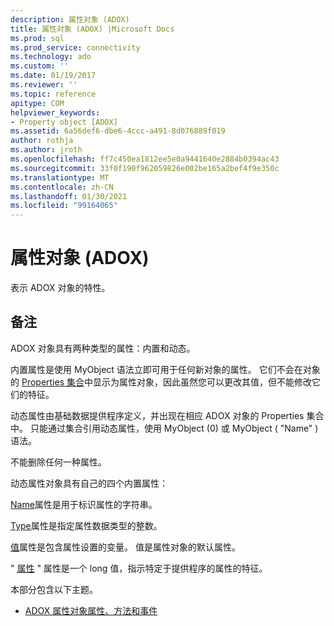 ```yaml
---
description: 属性对象 (ADOX)
title: 属性对象 (ADOX) |Microsoft Docs
ms.prod: sql
ms.prod_service: connectivity
ms.technology: ado
ms.custom: ''
ms.date: 01/19/2017
ms.reviewer: ''
ms.topic: reference
apitype: COM
helpviewer_keywords:
- Property object [ADOX]
ms.assetid: 6a56def6-dbe6-4ccc-a491-8d076889f019
author: rothja
ms.author: jroth
ms.openlocfilehash: ff7c450ea1812ee5e0a9441640e2884b0394ac43
ms.sourcegitcommit: 33f0f190f962059826e002be165a2bef4f9e350c
ms.translationtype: MT
ms.contentlocale: zh-CN
ms.lasthandoff: 01/30/2021
ms.locfileid: "99164065"
---
```

# <a name="property-object-adox"></a>属性对象 (ADOX)
表示 ADOX 对象的特性。  
  
## <a name="remarks"></a>备注  
 ADOX 对象具有两种类型的属性：内置和动态。  
  
 内置属性是使用 MyObject 语法立即可用于任何新对象的属性。 它们不会在对象的 [Properties 集合](../ado-api/properties-collection-ado.md)中显示为属性对象，因此虽然您可以更改其值，但不能修改它们的特征。  
  
 动态属性由基础数据提供程序定义，并出现在相应 ADOX 对象的 Properties 集合中。  只能通过集合引用动态属性，使用 MyObject (0) 或 MyObject ( "Name" ) 语法。  
  
 不能删除任何一种属性。  
  
 动态属性对象具有自己的四个内置属性：  
  
 [Name](../ado-api/name-property-ado.md)属性是用于标识属性的字符串。  
  
 [Type](../ado-api/type-property-ado.md)属性是指定属性数据类型的整数。  
  
 [值](../ado-api/value-property-ado.md)属性是包含属性设置的变量。 值是属性对象的默认属性。  
  
 " [属性](../ado-api/attributes-property-ado.md) " 属性是一个 long 值，指示特定于提供程序的属性的特征。  
  
 本部分包含以下主题。  
  
-   [ADOX 属性对象属性、方法和事件](./adox-property-object-properties-methods-and-events.md)